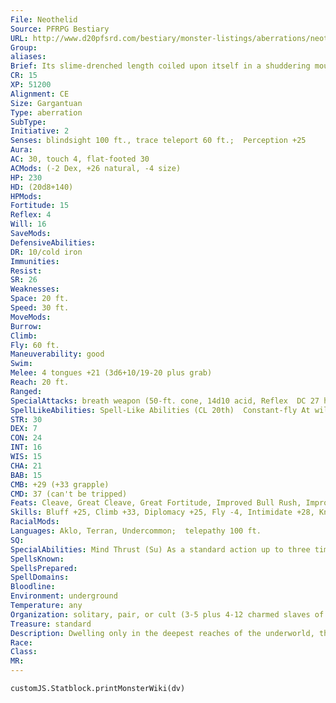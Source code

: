 ```yaml
---
File: Neothelid
Source: PFRPG Bestiary
URL: http://www.d20pfsrd.com/bestiary/monster-listings/aberrations/neothelid
Group: 
aliases: 
Brief: Its slime-drenched length coiled upon itself in a shuddering mountain, this huge worm's tentacled head rises like a snake's.
CR: 15
XP: 51200
Alignment: CE
Size: Gargantuan
Type: aberration
SubType: 
Initiative: 2
Senses: blindsight 100 ft., trace teleport 60 ft.;  Perception +25
Aura: 
AC: 30, touch 4, flat-footed 30
ACMods: (-2 Dex, +26 natural, -4 size)
HP: 230
HD: (20d8+140)
HPMods: 
Fortitude: 15
Reflex: 4
Will: 16
SaveMods: 
DefensiveAbilities: 
DR: 10/cold iron
Immunities: 
Resist: 
SR: 26
Weaknesses: 
Space: 20 ft.
Speed: 30 ft.
MoveMods: 
Burrow: 
Climb: 
Fly: 60 ft.
Maneuverability: good
Swim: 
Melee: 4 tongues +21 (3d6+10/19-20 plus grab)
Reach: 20 ft.
Ranged: 
SpecialAttacks: breath weapon (50-ft. cone, 14d10 acid, Reflex  DC 27 half, once every 1d4 rounds), mind thrust, psychic  crush, swallow whole (2d6+10 plus 2d6 acid, AC 23, hp 23)
SpellLikeAbilities: Spell-Like Abilities (CL 20th)  Constant-fly At will-detect thoughts (DC 17), charm monster (DC 19), clairvoyance/clairaudience, suggestion (DC 18), telekinesis (DC 20), teleport, poison (DC 19)  3/day-quickened suggestion (DC 18)
STR: 30
DEX: 7
CON: 24
INT: 16
WIS: 15
CHA: 21
BAB: 15
CMB: +29 (+33 grapple)
CMD: 37 (can't be tripped)
Feats: Cleave, Great Cleave, Great Fortitude, Improved Bull Rush, Improved Critical (tongue), Improved Initiative, Improved Overrun, Iron Will, Power Attack, Quicken Spell-Like Ability (suggestion)
Skills: Bluff +25, Climb +33, Diplomacy +25, Fly -4, Intimidate +28, Knowledge (arcana) +26, Perception +25, Spellcraft +26
RacialMods: 
Languages: Aklo, Terran, Undercommon;  telepathy 100 ft.
SQ: 
SpecialAbilities: Mind Thrust (Su) As a standard action up to three times a day, a neothelid can deliver a massive blast of mental energy at any one target within 60 feet, inflicting 15d10 points of damage. A successful DC 25 Will save negates the effect. This effect can only harm creatures with Intelligence scores. This is a mind-affecting effect. The save DC is Charisma-based.  Psychic Crush (Su) As a standard action up to three times a day, a neothelid can attempt to crush the mind of a single creature within 60 feet. The target must make a DC 25 Will save or collapse, becoming unconscious and dying at -1 hit points. If the target succeeds on the save, it takes 6d6 points of damage and is sickened for 1 round. This is a mind-affecting effect. The save DC is Charisma-based.  Trace Teleport (Ex) A neothelid telepathically and reflexively learns the mental coordinates of the destination, of all creatures that teleport within 60 feet of it, gaining an awareness of the location equivalent to "seen casually." This knowledge fades and is lost after 1 minute. This power does not grant any environmental information about the conditions of the destination.
SpellsKnown: 
SpellsPrepared: 
SpellDomains: 
Bloodline: 
Environment: underground
Temperature: any
Organization: solitary, pair, or cult (3-5 plus 4-12 charmed slaves of various races)
Treasure: standard
Description: Dwelling only in the deepest reaches of the underworld, the immense neothelids once ruled empires in the depths, yet their numbers have been vastly reduced as other races have proven swifter to breed and adapt. Today, the neothelid is a legend, the subject of tales of horror among those few to have experienced the creature's wrath in person and lived to tell about it.  Neothelids are served by all manner of strange wormlike creatures, minions they use to observe and wage war against their enemies. The neothelids themselves were spawned by even more horrific entities, ageless horrors from strange dimensions beyond the edge of known reality-the neothelids see themselves as the chosen agents of these malevolent forces, working to ready the world for their return.
Race: 
Class: 
MR: 
---
```

```dataviewjs
customJS.Statblock.printMonsterWiki(dv)
```
